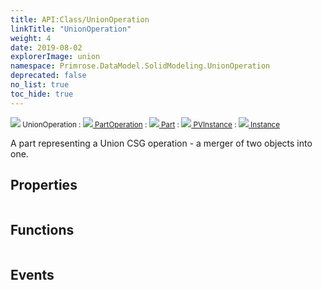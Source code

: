 ```yaml
---
title: API:Class/UnionOperation
linkTitle: "UnionOperation"
weight: 4
date: 2019-08-02
explorerImage: union
namespace: Primrose.DataModel.SolidModeling.UnionOperation
deprecated: false
no_list: true
toc_hide: true
---
```

<small class="inheritance">
<span class="" href="/docs/api-reference/Class/UnionOperation"><img src="/icons/silk/union.png"/>&nbsp;UnionOperation</span>&nbsp;:&nbsp;<a class="" href="/docs/api-reference/Class/PartOperation"><img src="/icons/silk/brick.png"/>&nbsp;PartOperation</a>&nbsp;:&nbsp;<a class="" href="/docs/api-reference/Class/Part"><img src="/icons/silk/brick.png"/>&nbsp;Part</a>&nbsp;:&nbsp;<a class="" href="/docs/api-reference/Class/PVInstance"><img src="/icons/silk/default.png"/>&nbsp;PVInstance</a>&nbsp;:&nbsp;<a class="" href="/docs/api-reference/Class/Instance"><img src="/icons/silk/default.png"/>&nbsp;Instance</a></small>
<p class="summary">

A part representing a Union CSG operation - a merger of two objects into one.

</p>
 
## Properties
 
<table class="studiohide">
<tbody>
</tbody>
</table>
 
## Functions
 
<table class="studiohide">
<tbody>
</tbody>
</table>
 
## Events
 
<table class="studiohide">
<tbody>
</tbody>
</table>
<b>
</b>
<div class="inheritors">
<ul class="root">
</ul>
</div>
